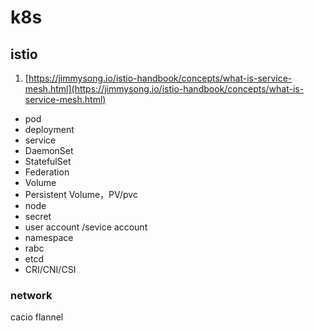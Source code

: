 # k8s

##  istio
1. [https://jimmysong.io/istio-handbook/concepts/what-is-service-mesh.html](https://jimmysong.io/istio-handbook/concepts/what-is-service-mesh.html)


* pod
* deployment
* service 
* DaemonSet
* StatefulSet
* Federation
* Volume
* Persistent Volume，PV/pvc
* node
* secret
* user account /sevice account
* namespace
* rabc
* etcd
* CRI/CNI/CSI
### network
cacio
flannel

